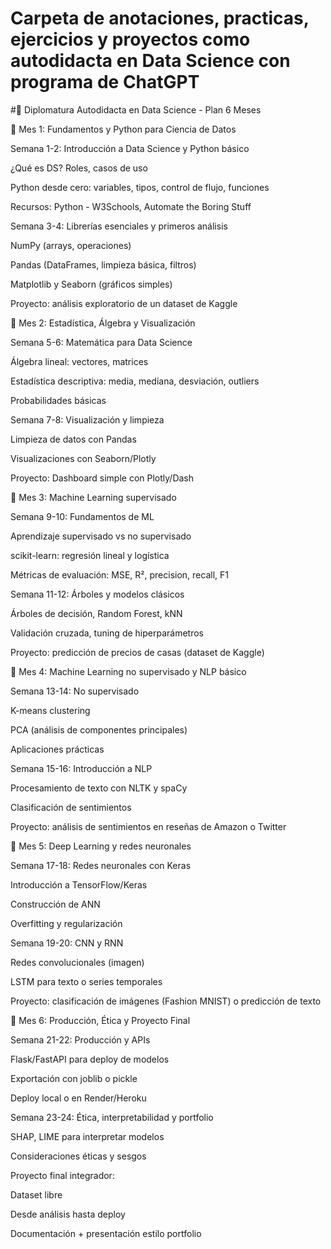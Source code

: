 # Carpeta de anotaciones, practicas, ejercicios y proyectos como autodidacta en Data Science con programa de ChatGPT
#🧠 Diplomatura Autodidacta en Data Science - Plan 6 Meses

🔹 Mes 1: Fundamentos y Python para Ciencia de Datos

Semana 1-2: Introducción a Data Science y Python básico

¿Qué es DS? Roles, casos de uso

Python desde cero: variables, tipos, control de flujo, funciones

Recursos: Python - W3Schools, Automate the Boring Stuff


Semana 3-4: Librerías esenciales y primeros análisis

NumPy (arrays, operaciones)

Pandas (DataFrames, limpieza básica, filtros)

Matplotlib y Seaborn (gráficos simples)

Proyecto: análisis exploratorio de un dataset de Kaggle

🔹 Mes 2: Estadística, Álgebra y Visualización

Semana 5-6: Matemática para Data Science

Álgebra lineal: vectores, matrices

Estadística descriptiva: media, mediana, desviación, outliers

Probabilidades básicas


Semana 7-8: Visualización y limpieza

Limpieza de datos con Pandas

Visualizaciones con Seaborn/Plotly

Proyecto: Dashboard simple con Plotly/Dash


🔹 Mes 3: Machine Learning supervisado

Semana 9-10: Fundamentos de ML

Aprendizaje supervisado vs no supervisado

scikit-learn: regresión lineal y logística

Métricas de evaluación: MSE, R², precision, recall, F1


Semana 11-12: Árboles y modelos clásicos

Árboles de decisión, Random Forest, kNN

Validación cruzada, tuning de hiperparámetros

Proyecto: predicción de precios de casas (dataset de Kaggle)


🔹 Mes 4: Machine Learning no supervisado y NLP básico

Semana 13-14: No supervisado

K-means clustering

PCA (análisis de componentes principales)

Aplicaciones prácticas


Semana 15-16: Introducción a NLP

Procesamiento de texto con NLTK y spaCy

Clasificación de sentimientos

Proyecto: análisis de sentimientos en reseñas de Amazon o Twitter


🔹 Mes 5: Deep Learning y redes neuronales

Semana 17-18: Redes neuronales con Keras

Introducción a TensorFlow/Keras

Construcción de ANN

Overfitting y regularización


Semana 19-20: CNN y RNN

Redes convolucionales (imagen)

LSTM para texto o series temporales

Proyecto: clasificación de imágenes (Fashion MNIST) o predicción de texto


🔹 Mes 6: Producción, Ética y Proyecto Final

Semana 21-22: Producción y APIs

Flask/FastAPI para deploy de modelos

Exportación con joblib o pickle

Deploy local o en Render/Heroku


Semana 23-24: Ética, interpretabilidad y portfolio

SHAP, LIME para interpretar modelos

Consideraciones éticas y sesgos

Proyecto final integrador:

Dataset libre

Desde análisis hasta deploy

Documentación + presentación estilo portfolio
